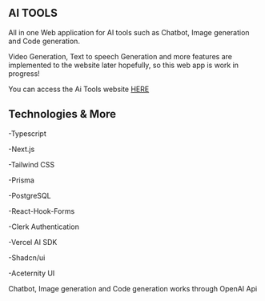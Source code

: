 

## AI TOOLS
All in one Web application for AI tools such as Chatbot, Image generation and Code generation.

Video Generation, Text to speech Generation and more features are implemented to the website later hopefully, so this web app is work in progress!

You can access the Ai Tools website [HERE](https://ai-tools-woad-psi.vercel.app/) 

## Technologies & More
-Typescript

-Next.js

-Tailwind CSS

-Prisma

-PostgreSQL

-React-Hook-Forms

-Clerk Authentication

-Vercel AI SDK

-Shadcn/ui

-Aceternity UI


Chatbot, Image generation and Code generation works through OpenAI Api




